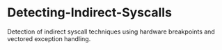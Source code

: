 # Detecting-Indirect-Syscalls
Detection of indirect syscall techniques using hardware breakpoints and vectored exception handling.
